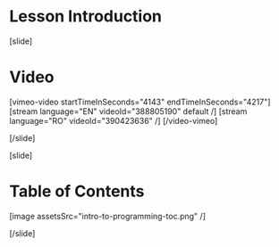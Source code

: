# Lesson Introduction

[slide]
# Video

[vimeo-video startTimeInSeconds="4143" endTimeInSeconds="4217"]
[stream language="EN" videoId="388805190" default /]
[stream language="RO" videoId="390423636"  /]
[/video-vimeo]

[/slide]

[slide]
# Table of Contents

[image assetsSrc="intro-to-programming-toc.png" /]

[/slide]